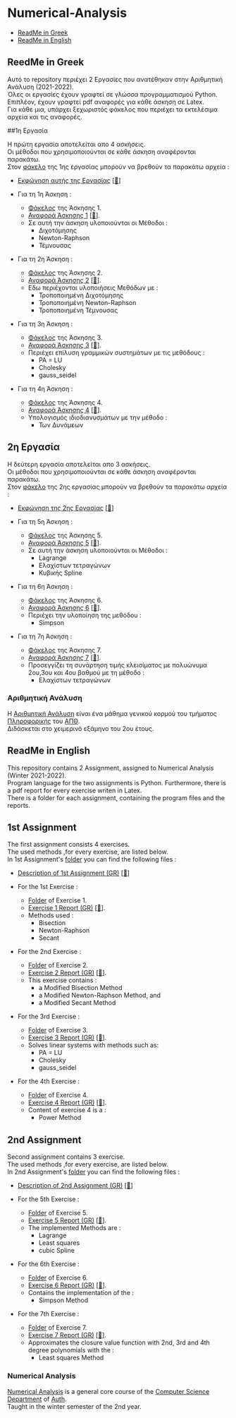 # Numerical-Analysis
- [ReadMe in Greek](https://github.com/tsingi-chris/Numerical-Analysis#reedme-in-greek)
- [ReadMe in English](https://github.com/tsingi-chris/Numerical-Analysis#readme-in-english)

## ReedMe in Greek
Αυτό το repository περιέχει 2 Εργασίες που ανατέθηκαν στην Αριθμητική Ανάλυση (2021-2022). <br />
Όλες οι εργασίες έχουν γραφτεί σε γλώσσα προγραμματισμού Python. Επιπλέον, έχουν γραφτεί pdf αναφορές για κάθε άσκηση σε Latex. <br />
Για κάθε μια, υπάρχει ξεχωριστός φάκελος που περιέχει τα εκτελέσιμα αρχεία και τις αναφορές.

##1η Εργασία 

Η πρώτη εργασία αποτελείται απο 4 ασκήσεις. <br />Οι μέθοδοι που χρησιμοποιούνται σε κάθε άσκηση αναφέρονται παρακάτω.<br /> 
Στον [φάκελο](https://github.com/tsingi-chris/Numerical-Analysis/tree/main/1st%20Assignment) της 1ης εργασίας μπορούν να βρεθούν τα παρακάτω αρχεία :


- [Εκφώνηση αυτής της Εργασίας](https://github.com/tsingi-chris/Numerical-Analysis/blob/main/1st%20Assignment/AssignmentDescription.pdf) [[💾](https://github.com/tsingi-chris/Numerical-Analysis/raw/main/1st%20Assignment/AssignmentDescription.pdf)]


- Για τη 1η Άσκηση :
  - [Φάκελος](https://github.com/tsingi-chris/Numerical-Analysis/tree/main/1st%20Assignment/Exercise%201) της Άσκησης 1.
  - [Αναφορά Άσκησης 1](https://github.com/tsingi-chris/Numerical-Analysis/blob/main/1st%20Assignment/Exercise%201/Exercise1%20Report.pdf) [[💾](https://github.com/tsingi-chris/Numerical-Analysis/raw/main/1st%20Assignment/Exercise%201/Exercise1%20Report.pdf)].
  - Σε αυτή την άσκηση υλοποιούνται οι Μέθοδοι :
    - Διχοτόμησης
    - Newton-Raphson
    - Τέμνουσας


- Για τη 2η Άσκηση :
  - [Φάκελος](https://github.com/tsingi-chris/Numerical-Analysis/tree/main/1st%20Assignment/Exercise%202) της Άσκησης 2.
  - [Αναφορά Άσκησης 2](https://github.com/tsingi-chris/Numerical-Analysis/blob/main/1st%20Assignment/Exercise%202/Exercise2%20Report.pdf) [[💾](https://github.com/tsingi-chris/Numerical-Analysis/raw/main/1st%20Assignment/Exercise%202/Exercise2%20Report.pdf)].
  - Εδω περιέχονται υλοποιήσεις Μεθόδων με :
    - Τροποποιημένη Διχοτόμησης
    - Τροποποιημένη Newton-Raphson
    - Τροποποιημένη Τέμνουσας
  

- Για τη 3η Άσκηση :
  - [Φάκελος](https://github.com/tsingi-chris/Numerical-Analysis/tree/main/1st%20Assignment/Exercise%203) της Άσκησης 3.
  - [Αναφορά Άσκησης 3](https://github.com/tsingi-chris/Numerical-Analysis/blob/main/1st%20Assignment/Exercise%203/Exercise3%20Report.pdf) [[💾](https://github.com/tsingi-chris/Numerical-Analysis/raw/main/1st%20Assignment/Exercise%203/Exercise3%20Report.pdf)].
  - Περιέχει επίλυση γραμμικών συστημάτων με τις μεθόδους :
    - PA = LU
    - Cholesky
    - gauss_seidel


- Για τη 4η Άσκηση :
  - [Φάκελος](https://github.com/tsingi-chris/Numerical-Analysis/tree/main/1st%20Assignment/Exercise%204) της Άσκησης 4.
  - [Αναφορά Άσκησης 4](https://github.com/tsingi-chris/Numerical-Analysis/blob/main/1st%20Assignment/Exercise%204/Exercise4%20Report.pdf) [[💾](https://github.com/tsingi-chris/Numerical-Analysis/raw/main/1st%20Assignment/Exercise%204/Exercise4%20Report.pdf)].
  - Υπολογισμός ιδιοδιανυσμάτων με την μέθοδο :
    - Των Δυνάμεων
    

## 2η Εργασία
Η δεύτερη εργασία αποτελείται απο 3 ασκήσεις. <br />Οι μέθοδοι που χρησιμοποιούνται σε κάθε άσκηση αναφέρονται παρακάτω.<br /> 
Στον [φάκελο](https://github.com/tsingi-chris/Numerical-Analysis/tree/main/2nd%20Assignment) της 2ης εργασίας μπορούν να βρεθούν τα παρακάτω αρχεία :


- [Εκφώνηση της 2ης Εργασίας](https://github.com/tsingi-chris/Numerical-Analysis/blob/main/2nd%20Assignment/Assignment2Description.pdf) [[💾](https://github.com/tsingi-chris/Numerical-Analysis/raw/main/2nd%20Assignment/Assignment2Description.pdf)]


- Για τη 5η Άσκηση :
  - [Φάκελος](https://github.com/tsingi-chris/Numerical-Analysis/tree/main/2nd%20Assignment/Exercise%205) της Άσκησης 5.
  - [Αναφορά Άσκησης 5](https://github.com/tsingi-chris/Numerical-Analysis/blob/main/2nd%20Assignment/Exercise%205/Exercise5%20Report.pdf) [[💾](https://github.com/tsingi-chris/Numerical-Analysis/blob/raw/2nd%20Assignment/Exercise%205/Exercise5%20Report.pdf)].
  - Σε αυτή την άσκηση υλοποιούνται οι Μέθοδοι :
    - Lagrange
    - Eλαχίστων τετραγώνων
    - Κυβικής Spline


- Για τη 6η Άσκηση :
  - [Φάκελος](https://github.com/tsingi-chris/Numerical-Analysis/tree/main/2nd%20Assignment/Exercise%206) της Άσκησης 6.
  - [Αναφορά Άσκησης 6](https://github.com/tsingi-chris/Numerical-Analysis/blob/main/2nd%20Assignment/Exercise%206/Exercise6%20Report.pdf) [[💾](https://github.com/tsingi-chris/Numerical-Analysis/row/main/2nd%20Assignment/Exercise%206/Exercise6%20Report.pdf)].
  - Περιέχει την υλοποίηση της μεθόδου :
    - Simpson
  

- Για τη 7η Άσκηση :
  - [Φάκελος](https://github.com/tsingi-chris/Numerical-Analysis/tree/main/2nd%20Assignment/Exercise%207) της Άσκησης 7.
  - [Αναφορά Άσκησης 7](https://github.com/tsingi-chris/Numerical-Analysis/blob/main/2nd%20Assignment/Exercise%207/Exercise7%20Report.pdf) [[💾](https://github.com/tsingi-chris/Numerical-Analysis/raw/main/2nd%20Assignment/Exercise%207/Exercise7%20Report.pdf)].
  - Προσεγγίζει τη συνάρτηση τιμής κλεισίματος με πολυώνυμα 2ου,3ου και 4ου βαθμού με τη μέθοδο :
    - Eλαχίστων τετραγώνων

### Αριθμητική Ανάλυση
Η [Αριθμητική Ανάλυση](https://elearning.auth.gr/course/view.php?id=7942) είναι ένα μάθημα γενικού κορμού του τμήματος [Πληροφορικής](https://www.csd.auth.gr/) του [ΑΠΘ](https://www.auth.gr/).  <br /> 
Διδάσκεται στο χειμερινό εξάμηνο του 2ου έτους. 



## ReadMe in English

This repository contains 2 Assignment, assigned to Numerical Analysis (Winter 2021-2022).<br />
Program language for the two assignments is Python. Furthermore, there is a pdf report for every exercise writen in Latex. <br />
There is a folder for each assignment, containing the program files and the reports. 
 
## 1st Assignment

The first assignment consists 4 exercises. <br />
The used methods ,for every exercise, are listed below. <br /> 
In 1st Assignment's [folder](https://github.com/tsingi-chris/Numerical-Analysis/tree/main/1st%20Assignment) you can find the following files :


- [Description of 1st Assignment (GR)](https://github.com/tsingi-chris/Numerical-Analysis/blob/main/1st%20Assignment/AssignmentDescription.pdf) [[💾](https://github.com/tsingi-chris/Numerical-Analysis/raw/main/1st%20Assignment/AssignmentDescription.pdf)]


- For the 1st Exercise :
  - [Folder](https://github.com/tsingi-chris/Numerical-Analysis/tree/main/1st%20Assignment/Exercise%201) of Exercise 1.
  - [Exercise 1 Report (GR)](https://github.com/tsingi-chris/Numerical-Analysis/blob/main/1st%20Assignment/Exercise%201/Exercise1%20Report.pdf) [[💾](https://github.com/tsingi-chris/Numerical-Analysis/raw/main/1st%20Assignment/Exercise%201/Exercise1%20Report.pdf)].
  - Methods used :
    - Bisection
    - Newton-Raphson
    - Secant


- For the 2nd Exercise :
  - [Folder](https://github.com/tsingi-chris/Numerical-Analysis/tree/main/1st%20Assignment/Exercise%202) of Exercise 2.
  - [Exercise 2 Report (GR)](https://github.com/tsingi-chris/Numerical-Analysis/blob/main/1st%20Assignment/Exercise%202/Exercise2%20Report.pdf) [[💾](https://github.com/tsingi-chris/Numerical-Analysis/raw/main/1st%20Assignment/Exercise%202/Exercise2%20Report.pdf)].
  - This exercise contains :
    - a Modified Bisection Method
    - a Modified Newton-Raphson Method, and
    - a Modified Secant Method
  

- For the 3rd Exercise :
  - [Folder](https://github.com/tsingi-chris/Numerical-Analysis/tree/main/1st%20Assignment/Exercise%203) of Exercise 3.
  - [Exercise 3 Report (GR)](https://github.com/tsingi-chris/Numerical-Analysis/blob/main/1st%20Assignment/Exercise%203/Exercise3%20Report.pdf) [[💾](https://github.com/tsingi-chris/Numerical-Analysis/raw/main/1st%20Assignment/Exercise%203/Exercise3%20Report.pdf)].
  - Solves linear systems with methods such as:
    - PA = LU
    - Cholesky
    - gauss_seidel


- For the 4th Exercise :
  - [Folder](https://github.com/tsingi-chris/Numerical-Analysis/tree/main/1st%20Assignment/Exercise%204) of Exercise 4.
  - [Exercise 4 Report (GR)](https://github.com/tsingi-chris/Numerical-Analysis/blob/main/1st%20Assignment/Exercise%204/Exercise4%20Report.pdf) [[💾](https://github.com/tsingi-chris/Numerical-Analysis/raw/main/1st%20Assignment/Exercise%204/Exercise4%20Report.pdf)].
  - Content of exercise 4 is a :
    - Power Method
 
 
## 2nd Assignment
Second assignment contains 3 exercise. <br />The used methods ,for every exercise, are listed below.<br /> 
In 2nd Assignment's [folder](https://github.com/tsingi-chris/Numerical-Analysis/tree/main/2nd%20Assignment) you can find the following files :


- [Description of 2nd Assignment (GR)](https://github.com/tsingi-chris/Numerical-Analysis/blob/main/2nd%20Assignment/Assignment2Description.pdf) [[💾](https://github.com/tsingi-chris/Numerical-Analysis/raw/main/2nd%20Assignment/Assignment2Description.pdf)]


- For the 5th Exercise :
  - [Folder](https://github.com/tsingi-chris/Numerical-Analysis/tree/main/2nd%20Assignment/Exercise%205) of Exercise 5.
  - [Exercise 5 Report (GR)](https://github.com/tsingi-chris/Numerical-Analysis/blob/main/2nd%20Assignment/Exercise%205/Exercise5%20Report.pdf) [[💾](https://github.com/tsingi-chris/Numerical-Analysis/blob/raw/2nd%20Assignment/Exercise%205/Exercise5%20Report.pdf)].
  - The implemented Methods are :
    - Lagrange
    - Least squares
    - cubic Spline


- For the 6th Exercise :
  - [Folder](https://github.com/tsingi-chris/Numerical-Analysis/tree/main/2nd%20Assignment/Exercise%206) of Exercise 6.
  - [Exercise 6 Report (GR)](https://github.com/tsingi-chris/Numerical-Analysis/blob/main/2nd%20Assignment/Exercise%206/Exercise6%20Report.pdf) [[💾](https://github.com/tsingi-chris/Numerical-Analysis/row/main/2nd%20Assignment/Exercise%206/Exercise6%20Report.pdf)].
  - Contains the implementation of the :
    - Simpson Method
  

- For the 7th Exercise :
  - [Folder](https://github.com/tsingi-chris/Numerical-Analysis/tree/main/2nd%20Assignment/Exercise%207) of Exercise 7.
  - [Exercise 7 Report (GR)](https://github.com/tsingi-chris/Numerical-Analysis/blob/main/2nd%20Assignment/Exercise%207/Exercise7%20Report.pdf) [[💾](https://github.com/tsingi-chris/Numerical-Analysis/raw/main/2nd%20Assignment/Exercise%207/Exercise7%20Report.pdf)].
  - Approximates the closure value function with 2nd, 3rd and 4th degree polynomials with the :
    - Least squares Method


### Numerical Analysis
[Numerical Analysis](https://elearning.auth.gr/course/view.php?id=7942) is a general core course of the [Computer Science Department](https://www.csd.auth.gr/en) of [Auth](https://www.auth.gr/en/).  <br /> 
Taught in the winter semester of the 2nd year.
